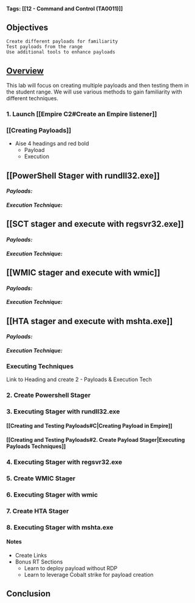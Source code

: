 #### Tags: [[12 - Command and Control (TA0011)]]

## Objectives

    Create different payloads for familiarity
    Test payloads from the range
    Use additional tools to enhance payloads
## [Overview](Laakkk)
This lab will focus on creating multiple payloads and then testing them in the student range. We will use various methods to gain familiarity with different techniques.

### 1. Launch [[Empire C2#Create an Empire listener]]


### [[Creating Payloads]]
- Aise 4 headings and red bold 
	- Payload
	- Execution

## [[PowerShell Stager with rundll32.exe]]

#### *Payloads:* 

#### *Execution Technique:* 

## [[SCT stager and execute with regsvr32.exe]]

#### *Payloads:*

#### *Execution Technique:*
## [[WMIC stager and execute with wmic]]

#### *Payloads:*

#### *Execution Technique:*

## [[HTA stager and execute with mshta.exe]]

#### *Payloads:*

#### *Execution Technique:*


### Executing Techniques

Link to Heading
and create 2 - Payloads & Execution Tech 



### 2. Create Powershell Stager

### 3. Executing Stager with rundll32.exe

#### [[Creating and Testing Payloads#C|Creating Payload in Empire]]

#### [[Creating and Testing Payloads#2. Create Payload Stager|Executing Payloads Techniques]]

### 4. Executing Stager with regsvr32.exe

### 5. Create WMIC Stager

### 6. Executing Stager with wmic

### 7. Create HTA Stager

### 8. Executing Stager with mshta.exe


#### Notes
- Create Links
- Bonus RT Sections 
	- Learn to deploy payload without RDP 
	- Learn to leverage Cobalt strike for payload creation

## Conclusion

